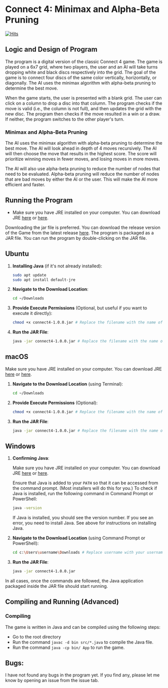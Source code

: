 # Connect 4: Minimax and Alpha-Beta Pruning

[![Hits](https://hits.sh/github.com/vmsaif/connect4-with-minimax-algorithm-in-java.svg?label=Visits&color=100b75)](https://hits.sh/github.com/vmsaif/connect4-with-minimax-algorithm-in-java/)

## Logic and Design of Program
The program is a digital version of the classic Connect 4 game. The game is played on a 6x7 grid, where two players, the user and an AI will take turns dropping white and black discs respectively into the grid. The goal of the game is to connect four discs of the same color vertically, horizontally, or diagonally. The AI uses the minimax algorithm with alpha-beta pruning to determine the best move. 

When the game starts, the user is presented with a blank grid. The user can click on a column to drop a disc into that column. The program checks if the move is valid (i.e., the column is not full), and then updates the grid with the new disc. The program then checks if the move resulted in a win or a draw. If neither, the program switches to the other player's turn.

### Minimax and Alpha-Beta Pruning
The AI uses the minimax algorithm with alpha-beta pruning to determine the best move. The AI will look ahead in depth of 4 moves recursively. The AI will then choose the move that results in the highest score. The score will prioritize winning moves in fewer moves, and losing moves in more moves.

The AI will also use alpha-beta pruning to reduce the number of nodes that need to be evaluated. Alpha-beta pruning will reduce the number of nodes that are bad moves by either the AI or the user. This will make the AI more efficient and faster. 

## Running the Program

- Make sure you have JRE installed on your computer. You can download JRE [here](https://adoptium.net/) or [here](https://www.oracle.com/java/technologies/javase-jre8-downloads.html).

Downloading the jar file is preferred. You can download the release version of the Game from the latest release [here](https://github.com/vmsaif/connect4-with-minimax-algorithm-in-java/releases). The program is packaged as a JAR file. You can run the program by double-clicking on the JAR file.

## **Ubuntu**

1. **Installing Java** (if it's not already installed):
   ```bash
   sudo apt update
   sudo apt install default-jre
   ```

2. **Navigate to the Download Location**:
   ```bash
   cd ~/Downloads
   ```

3. **Provide Execute Permissions** (Optional, but useful if you want to execute it directly):
   ```bash
   chmod +x connect4-1.0.0.jar # Replace the filename with the name of the JAR file you downloaded
   ```

4. **Run the JAR File**:
   ```bash
   java -jar connect4-1.0.0.jar # Replace the filename with the name of the JAR file you downloaded
   ```

## **macOS**

Make sure you have JRE installed on your computer. You can download JRE [here](https://adoptium.net/) or [here](https://www.oracle.com/java/technologies/javase-jre8-downloads.html).

1. **Navigate to the Download Location** (using Terminal):
   ```bash
   cd ~/Downloads
   ```

3. **Provide Execute Permissions** (Optional):
   ```bash
   chmod +x connect4-1.0.0.jar # Replace the filename with the name of the JAR file you downloaded
   ```

4. **Run the JAR File**:
   ```bash
   java -jar connect4-1.0.0.jar # Replace the filename with the name of the JAR file you downloaded
   ```

## **Windows**

1. **Confirming Java**:

   Make sure you have JRE installed on your computer. You can download JRE [here](https://adoptium.net/) or [here](https://www.oracle.com/java/technologies/javase-jre8-downloads.html).

   Ensure that Java is added to your `PATH` so that it can be accessed from the command prompt. (Most installers will do this for you.) To check if Java is installed, run the following command in Command Prompt or PowerShell:
   ```bash
   java -version
   ```
   If Java is installed, you should see the version number. If you see an error, you need to install Java. See above for instructions on installing Java.

2. **Navigate to the Download Location** (using Command Prompt or PowerShell):
   ```bash
   cd c:\Users\username\Downloads # Replace username with your username
   ```

3. **Run the JAR File**:
   ```bash
   java -jar connect4-1.0.0.jar
   ```

In all cases, once the commands are followed, the Java application packaged inside the JAR file should start running.


## Compiling and Running (Advanced)
### Compiling
The game is written in Java and can be compiled using the following steps:

- Go to the root directory
- Run the command `javac -d bin src/*.java` to compile the Java file.
- Run the command `java -cp bin/ App` to run the game.


## Bugs:
I have not found any bugs in the program yet. If you find any, please let me know by opening an issue from the issue tab.